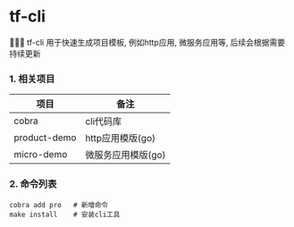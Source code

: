 # tf-cli
🌟🌟🌟 tf-cli 用于快速生成项目模板, 例如http应用, 微服务应用等,
后续会根据需要持续更新


### 1. 相关项目
|  项目   | 备注  |
|  ----  | ----  |
|  cobra  | cli代码库  |
|  product-demo  | http应用模版(go)  |
|micro-demo| 微服务应用模版(go) |

### 2. 命令列表
    cobra add pro   # 新增命令
    make install    # 安装cli工具

